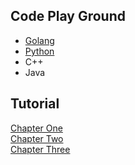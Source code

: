 ## Code Play Ground

* [Golang](https://github.com/ne7ermore/playground/tree/master/golang)
* [Python](https://github.com/ne7ermore/playground/tree/master/python)
* C++
* Java

## Tutorial

[Chapter One](https://ne7ermore.github.io/post/algorithms.1/) <br>
[Chapter Two](https://ne7ermore.github.io/post/algorithms.2/) <br>
[Chapter Three](https://ne7ermore.github.io/post/algorithms.3/) <br>